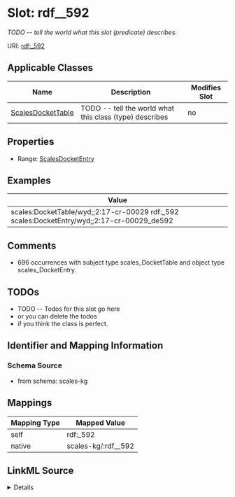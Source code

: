 

# Slot: rdf__592


_TODO -- tell the world what this slot (predicate) describes._





URI: [rdf:_592](http://www.w3.org/1999/02/22-rdf-syntax-ns#_592)



<!-- no inheritance hierarchy -->





## Applicable Classes

| Name | Description | Modifies Slot |
| --- | --- | --- |
| [ScalesDocketTable](../classes/ScalesDocketTable.md) | TODO -- tell the world what this class (type) describes |  no  |







## Properties

* Range: [ScalesDocketEntry](../classes/ScalesDocketEntry.md)






## Examples

| Value |
| --- |
| scales:DocketTable/wyd;;2:17-cr-00029 rdf:_592 scales:DocketEntry/wyd;;2:17-cr-00029_de592 |

## Comments

* 696 occurrences with subject type scales_DocketTable and object type scales_DocketEntry.

## TODOs

* TODO -- Todos for this slot go here
* or you can delete the todos
* if you think the class is perfect.

## Identifier and Mapping Information







### Schema Source


* from schema: scales-kg




## Mappings

| Mapping Type | Mapped Value |
| ---  | ---  |
| self | rdf:_592 |
| native | scales-kg/:rdf__592 |




## LinkML Source

<details>
```yaml
name: rdf__592
description: TODO -- tell the world what this slot (predicate) describes.
todos:
- TODO -- Todos for this slot go here
- or you can delete the todos
- if you think the class is perfect.
comments:
- 696 occurrences with subject type scales_DocketTable and object type scales_DocketEntry.
examples:
- value: scales:DocketTable/wyd;;2:17-cr-00029 rdf:_592 scales:DocketEntry/wyd;;2:17-cr-00029_de592
from_schema: scales-kg
rank: 1000
slot_uri: rdf:_592
alias: rdf__592
domain_of:
- scales_DocketTable
range: scales_DocketEntry

```
</details>